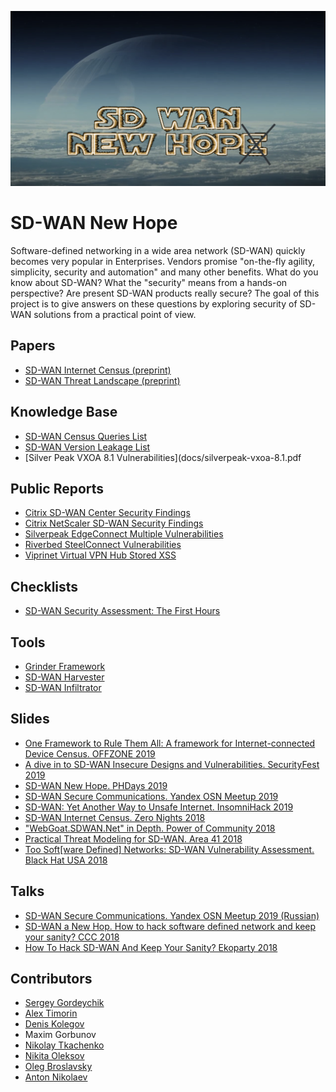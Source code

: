 ![logo](sdwan-logo.png)
# SD-WAN New Hope

Software-defined networking in a wide area network (SD-WAN) quickly becomes very popular in Enterprises. Vendors promise "on-the-fly agility, simplicity, security and automation" and many other benefits. 
What do you know about SD-WAN? What the "security" means from a hands-on perspective? Are present SD-WAN products really secure? 
The goal of this project is to give answers on these questions by exploring security of SD-WAN solutions from a practical point of view.

## Papers
* [SD-WAN Internet Census (preprint)](https://arxiv.org/abs/1808.09027)
* [SD-WAN Threat Landscape (preprint)](https://arxiv.org/abs/1811.04583)

## Knowledge Base
* [SD-WAN Census Queries List](docs/census.md)
* [SD-WAN Version Leakage List](docs/leakage.md)
* [Silver Peak VXOA 8.1 Vulnerabilities](docs/silverpeak-vxoa-8.1.pdf

## Public Reports
* [Citrix SD-WAN Center Security Findings](reports/Citrix%20SD-WAN%20Security%20Findings.pdf)
* [Citrix NetScaler SD-WAN Security Findings](reports/Citrix%20NetScaler%20SD-WAN%20Security%20Findings%20-%2011082018.pdf)
* [Silverpeak EdgeConnect Multiple Vulnerabilities](reports/Silverpeak%20EdgeConnect%20Multiple%20Vulnerabilities%20-%20032018.pdf)
* [Riverbed SteelConnect Vulnerabilities](reports/Riverbed%20SteelConnect%20Vulnerabilities.pdf)
* [Viprinet Virtual VPN Hub Stored XSS](reports/Viprinet%20Stored%20XSS.pdf) 

## Checklists
* [SD-WAN Security Assessment: The First Hours](checklists/sd-wan-security-assessment-the-first-hours.md)

## Tools
* [Grinder Framework](https://github.com/sdnewhop/grinder)
* [SD-WAN Harvester](https://github.com/sdnewhop/sdwan-harvester)
* [SD-WAN Infiltrator](https://github.com/sdnewhop/sdwan-infiltrator)

## Slides
* [One Framework to Rule Them All: A framework for Internet-connected Device Census. OFFZONE 2019](/slides/offzone-grinder-2019.pdf)
* [A dive in to SD-WAN Insecure Designs and Vulnerabilities. SecurityFest 2019](slides/securityfest-2019.pdf)
* [SD-WAN New Hope. PHDays 2019](slides/phdays-2019.pdf)
* [SD-WAN Secure Communications. Yandex OSN Meetup 2019](slides/yandex-osn-2019.pdf)
* [SD-WAN: Yet Another Way to Unsafe Internet. InsomniHack 2019](slides/insomnihack-2019.pdf)
* [SD-WAN Internet Census. Zero Nights 2018](slides/zn-2018.pdf)
* ["WebGoat.SDWAN.Net" in Depth. Power of Community 2018](slides/poc-2018.pdf)
* [Practical Threat Modeling for SD-WAN. Area 41 2018](slides/area41-2018.pdf)
* [Too Soft[ware Defined] Networks: SD-WAN Vulnerability Assessment. Black Hat USA 2018](slides/blackhat-2018.pdf)

## Talks
* [SD-WAN Secure Communications. Yandex OSN Meetup 2019 (Russian)](https://www.youtube.com/watch?v=gHRustiUdKY)
* [SD-WAN a New Hop. How to hack software defined network and keep your sanity? CCC 2018](https://media.ccc.de/v/35c3-9446-sd-wan_a_new_hop)
* [How To Hack SD-WAN And Keep Your Sanity? Ekoparty 2018](https://www.youtube.com/watch?v=8jY0yPlW7xg)

## Contributors
- [Sergey Gordeychik](https://twitter.com/scadasl)
- [Alex Timorin](https://twitter.com/atimorin)
- [Denis Kolegov](https://twitter.com/dnkolegov)
- Maxim Gorbunov
- [Nikolay Tkachenko](https://twitter.com/afr1ka_)
- [Nikita Oleksov](https://twitter.com/neoleksov)
- [Oleg Broslavsky](https://twitter.com/yalegko)
- [Anton Nikolaev](https://github.com/manmolecular)
